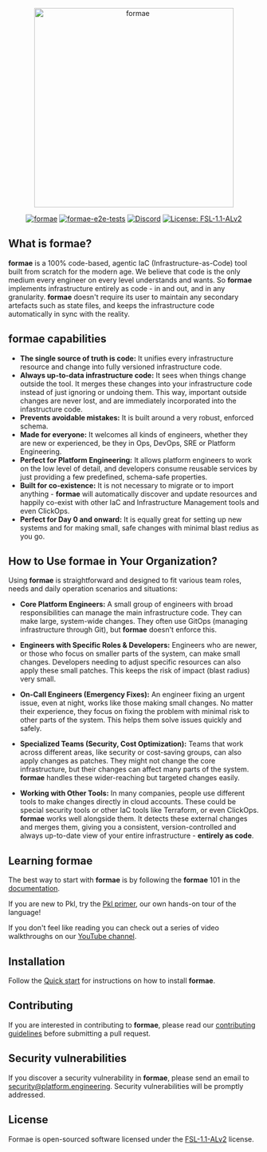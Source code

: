 <p align="center">
  <picture>
    <source media="(prefers-color-scheme: dark)" srcset="https://github.com/user-attachments/assets/f5b7267c-4fff-4aab-b33c-6b17a658c88e">
    <source media="(prefers-color-scheme: light)" srcset="https://github.com/user-attachments/assets/e22d32e1-4468-46a7-bd3b-bf9a95e69511">
    <img width="400" alt="formae" src="https://github.com/user-attachments/assets/e22d32e1-4468-46a7-bd3b-bf9a95e69511">
  </picture>
</p>

<p align="center">
  <a href="https://github.com/platform-engineering-labs/formae/actions/workflows/go.yml"><img src="https://github.com/platform-engineering-labs/formae/actions/workflows/go.yml/badge.svg" alt="formae"></a>
  <a href="https://github.com/platform-engineering-labs/formae/actions/workflows/e2e-tests.yml"><img src="https://github.com/platform-engineering-labs/formae/actions/workflows/e2e-tests.yml/badge.svg" alt="formae-e2e-tests"></a>
  <a href="https://discord.gg/hr6dHaW76k"><img src="https://img.shields.io/discord/1417222307956392148?logo=discord&logoColor=959da5" alt="Discord"></a>
  <a href="https://github.com/platform-engineering-labs/formae/blob/main/LICENSES/FSL-1.1-ALv2.md"><img src="https://img.shields.io/badge/license-FSL--1.1--ALv2-blue" alt="License: FSL-1.1-ALv2"></a>
</p>

## What is **formae**?

**formae** is a 100% code-based, agentic IaC (Infrastructure-as-Code) tool built from scratch for the modern age. We believe that code is the only medium every engineer on every level understands and wants. So **formae** implements infrastructure entirely as code - in and out, and in any granularity. **formae** doesn't require its user to maintain any secondary artefacts such as state files, and keeps the infrastructure code automatically in sync with the reality.

## **formae** capabilities

- **The single source of truth is code:** It unifies every infrastructure resource and change into fully versioned infrastructure code.
- **Always up-to-data infrastructure code:** It sees when things change outside the tool. It merges these changes into your infrastructure code instead of just ignoring or undoing them. This way, important outside changes are never lost, and are immediately incorporated into the infastructure code.
- **Prevents avoidable mistakes:** It is built around a very robust, enforced schema.
- **Made for everyone:** It welcomes all kinds of engineers, whether they are new or experienced, be they in Ops, DevOps, SRE or Platform Engineering.
- **Perfect for Platform Engineering:** It allows platform engineers to work on the low level of detail, and developers consume reusable services by just providing a few predefined, schema-safe properties.
- **Built for co-existence:** It is not necessary to migrate or to import anything - **formae** will automatically discover and update resources and happily co-exist with other IaC and Infrastructure Management tools and even ClickOps.
- **Perfect for Day 0 and onward:** It is equally great for setting up new systems and for making small, safe changes with minimal blast redius as you go.

## How to Use **formae** in Your Organization?

Using **formae** is straightforward and designed to fit various team roles, needs and daily operation scenarios and situations:

- **Core Platform Engineers:** A small group of engineers with broad responsibilities can manage the main infrastructure code. They can make large, system-wide changes. They often use GitOps (managing infrastructure through Git), but **formae** doesn't enforce this.

- **Engineers with Specific Roles & Developers:** Engineers who are newer, or those who focus on smaller parts of the system, can make small changes. Developers needing to adjust specific resources can also apply these small patches. This keeps the risk of impact (blast radius) very small.

- **On-Call Engineers (Emergency Fixes):** An engineer fixing an urgent issue, even at night, works like those making small changes. No matter their experience, they focus on fixing the problem with minimal risk to other parts of the system. This helps them solve issues quickly and safely.

- **Specialized Teams (Security, Cost Optimization):** Teams that work across different areas, like security or cost-saving groups, can also apply changes as patches. They might not change the core infrastructure, but their changes can affect many parts of the system. **formae** handles these wider-reaching but targeted changes easily.

- **Working with Other Tools:** In many companies, people use different tools to make changes directly in cloud accounts. These could be special security tools or other IaC tools like Terraform, or even ClickOps. **formae** works well alongside them. It detects these external changes and merges them, giving you a consistent, version-controlled and always up-to-date view of your entire infrastructure - **entirely as code**.

## Learning **formae**

The best way to start with **formae** is by following the **formae** 101 in the [documentation](https://docs.formae.io/en/latest/formae-101/fundamentals).

If you are new to Pkl, try the [Pkl primer](https://pkl.platform.engineering/), our own hands-on tour of the language!

If you don't feel like reading you can check out a series of video walkthroughs on our [YouTube channel](https://www.youtube.com/playlist?list=PLntTBHUL8qpTGIIYkxOv8cLp7Y5jtZpun).

## Installation

Follow the [Quick start](https://docs.formae.io/en/latest/) for instructions on how to install **formae**.

## Contributing

If you are interested in contributing to **formae**, please read our [contributing guidelines](https://github.com/platform-engineering-labs/formae/blob/main/CONTRIBUTING.md) before submitting a pull request.

## Security vulnerabilities

If you discover a security vulnerability in **formae**, please send an email to [security@platform.engineering](mailto:security@platform.engineering). Security vulnerabilities will be promptly addressed.

## License

Formae is open-sourced software licensed under the [FSL-1.1-ALv2](https://github.com/platform-engineering-labs/formae/blob/main/LICENSES/FSL-1.1-ALv2.md) license.

